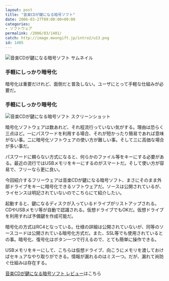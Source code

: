 ```yaml
---
layout: post
title: "音楽CDが鍵になる暗号ソフト"
date: 2006-03-27T09:00:00+09:00
categories:
- ソフトウェア
permalink: /2006/03/1401/
catch: http://image.moongift.jp/intro2/u13.png
id: 1405
---
```

 ![音楽CDが鍵になる暗号ソフト サムネイル](http://image.moongift.jp/intro2/u13.t.png "音楽CDが鍵になる暗号ソフト サムネイル")
  

### 手軽にしっかり暗号化
  
暗号化は重要だけれど、面倒だと普及しない。ユーザにとって手軽な仕組みが必要だ。   
<!--more-->  

### 手軽にしっかり暗号化
  

![音楽CDが鍵になる暗号ソフト スクリーンショット](http://image.moongift.jp/intro2/u13.png "音楽CDが鍵になる暗号ソフト スクリーンショット")

  

暗号化ソフトウェアは数あれど、それ程流行っていない気がする。理由は恐らく三点ほど。一にパスワードを利用する場合、それが短かったり簡易であれば意味がない事。二に暗号化ソフトウェアの使い方が難しい事。そして三に高価な場合が多い事だ。

  

パスワードに頼らない方式になると、何らかのファイル等をキーにする必要がある。最近の流行ではUSBメモリをキーにするのがスマートだ。そして使い方が容易で、フリーなら更に良い。

  

今回紹介するフリーウェアは音楽CDが鍵になる暗号ソフト、まさにそのまま外部ドライブをキーに暗号化できるソフトウェアだ。ソースは公開されているが、ライセンスは明記されていないのでこちらにて紹介したい。

  

起動すると、鍵になるディスクが入っているドライブがリストアップされる。CDやUSBメモリ等が自動で認識される。仮想ドライブでもOKだ。仮想ドライブを利用すれば予備鍵を作成可能だ。

  

暗号化の方式はRC4となっている。仕様の詳細は公開されていないが、同等のソースコードは公開されている暗号化方式だ。また、SSL等でも使用されているとの事。暗号化、復号化はボタン一つで行えるので、とても簡単に操作できる。

  

USBメモリをキーにして、こちらは仮想ドライブ、向こうにメモリを渡しておけばセキュアなやり取りができる。情報が漏れるのはミス一つ。だが、漏れて尚防ぐ仕組みは存在する。

  

[音楽CDが鍵になる暗号ソフト レビュー](http://fw.moongift.jp/review/i-1407.html)はこちら

